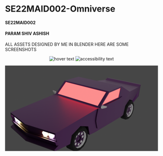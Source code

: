 # SE22MAID002-Omniverse
<h4>SE22MAID002</h4>
<h4>PARAM SHIV ASHISH</h4>
ALL ASSETS DESIGNED BY ME IN BLENDER 
HERE ARE SOME SCREENSHOTS
<p align="center">
  <img src="../Image%20Renders/car1.png" width="350" title="hover text">
  <img src="../Image%20Renders/car1.png" width="350" alt="accessibility text">
</p>

![alt text](https://github.com/ShivAshishCrimson/SE22MAID002-Omniverse/blob/main/Image%20Renders/car1.png)
